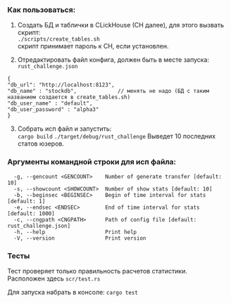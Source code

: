 
### Как пользоваться:

1. Создать БД  и таблички в CLickHouse (CH далее), для этого вызвать скрипт:  
`./scripts/create_tables.sh`  
скрипт принимает пароль к CH, если установлен.

2. Отредактировать файл конфига, должен быть в месте запуска:  
`rust_challenge.json`
```
{
"db_url": "http://localhost:8123",
"db_name" : "stockdb",             // менять не надо (БД с таким названием создается в create_tables.sh) 
"db_user_name" : "default",
"db_user_password" : "alpha3"
}
```

3. Собрать исп файл и запустить:  
`cargo build`
`./target/debug/rust_challenge`
Выведет 10 последних статов юзеров.

### Аргументы командной строки для исп файла:

```
  -g, --gencount <GENCOUNT>    Number of generate transfer [default: 10]
  -s, --showcount <SHOWCOUNT>  Number of show stats [default: 10]
  -b, --beginsec <BEGINSEC>    Begin of time interval for stats [default: 1]
  -e, --endsec <ENDSEC>        End of time interval for stats [default: 1000]
  -c, --cngpath <CNGPATH>      Path of config file [default: rust_challenge.json]
  -h, --help                   Print help
  -V, --version                Print version
```

### Тесты

Тест проверяет только правильность расчетов статистики.  
Расположен здесь `scr/test.rs`

Для запуска набрать в консоле:
`cargo test`





